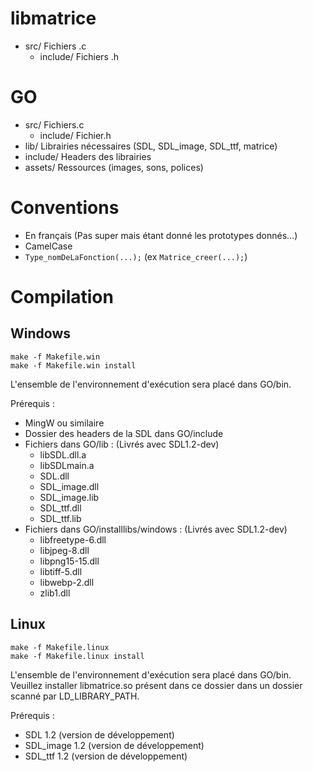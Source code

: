 libmatrice
=====================

* src/ Fichiers .c  
	* include/ Fichiers .h

GO
==================

* src/ Fichiers.c
	* include/ Fichier.h
* lib/ Librairies nécessaires (SDL, SDL_image, SDL_ttf, matrice)
* include/ Headers des librairies
* assets/ Ressources (images, sons, polices)

Conventions
====================

* En français (Pas super mais étant donné les prototypes donnés...)
* CamelCase
* `Type_nomDeLaFonction(...);` (ex `Matrice_creer(...);`)

Compilation
=====================

Windows
-----------------------

    make -f Makefile.win
    make -f Makefile.win install

L'ensemble de l'environnement d'exécution sera placé dans GO/bin.

Prérequis :

* MingW ou similaire
* Dossier des headers de la SDL dans GO/include
* Fichiers dans GO/lib : (Livrés avec SDL1.2-dev)
	* libSDL.dll.a
	* libSDLmain.a
	* SDL.dll
	* SDL_image.dll
	* SDL_image.lib
	* SDL_ttf.dll
	* SDL_ttf.lib
* Fichiers dans GO/installlibs/windows : (Livrés avec SDL1.2-dev)
	* libfreetype-6.dll
	* libjpeg-8.dll
	* libpng15-15.dll
	* libtiff-5.dll
	* libwebp-2.dll
	* zlib1.dll

Linux
--------------------------------

    make -f Makefile.linux
    make -f Makefile.linux install

L'ensemble de l'environnement d'exécution sera placé dans GO/bin. Veuillez installer libmatrice.so présent dans ce dossier dans un dossier scanné par LD_LIBRARY_PATH.

Prérequis :

* SDL 1.2 (version de développement)
* SDL_image 1.2 (version de développement)
* SDL_ttf 1.2 (version de développement)
